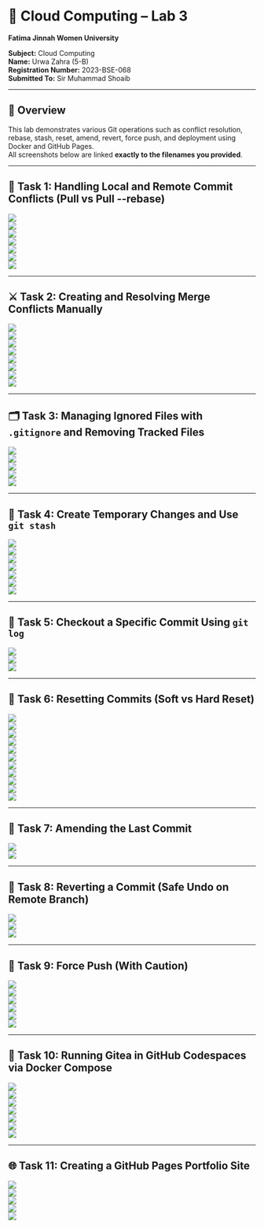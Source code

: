 # 🧠 Cloud Computing – Lab 3
**Fatima Jinnah Women University**

**Subject:** Cloud Computing  
**Name:** Urwa Zahra (5-B)  
**Registration Number:** 2023-BSE-068  
**Submitted To:** Sir Muhammad Shoaib  

---

## 📘 Overview
This lab demonstrates various Git operations such as conflict resolution, rebase, stash, reset, amend, revert, force push, and deployment using Docker and GitHub Pages.  
All screenshots below are linked **exactly to the filenames you provided**.

---

## 🧩 Task 1: Handling Local and Remote Commit Conflicts (Pull vs Pull --rebase)
![](remote_edit.png%20task1%281%29)  
![](local_commit.png%20task1%282%29)  
![](push_error.png%20task1%283%29)  
![](merge_commit.png%20task1%284%29)  
![](push_after_merge.png%20task1%285%29)  
![](rebase_pull.png%20task1%286i%29)  
![](push_after_rebase.png%20task1%286ii%29)

---

## ⚔️ Task 2: Creating and Resolving Merge Conflicts Manually
![](remote_conflict_edit.png%20task2%281%29)  
![](local_conflict_edit.png%20task2%282%29)  
![](local_conflict_commit.png%20task2%283%29)  
![](conflict_push_error.png%20task2%284%29)  
![](conflict_message.png%20task2%285%29)  
![](resolved_readme.png%20task2%286%29)  
![](rebase_continue.png%20task2%287%29)  
![](push_after_resolve.png%20task2%288%29)

---

## 🗂️ Task 3: Managing Ignored Files with `.gitignore` and Removing Tracked Files
![](push_textfiles.png%20task3%281%29)  
![](gitignore_push.png%20task3%282%29)  
![](repo_still_has_textfiles.png%20task3%283%29)  
![](rm_cached_push.png%20task3%284%29)  
![](repo_textfiles_removed.png%20task3%285%29)

---

## 💾 Task 4: Create Temporary Changes and Use `git stash`
![](modified_readme.png%20task4%281%29)  
![](checkout_error.png%20task4%282%29)  
![](stash_command.png%20task4%283%29)  
![](branch_switched.png%20task4%284%29)  
![](back_to_feature.png%20task4%285%29)  
![](status_clean.png%20task4%286%29)  
![](stash_pop.png%20task4%287%29)

---

## 🧭 Task 5: Checkout a Specific Commit Using `git log`
![](log_before_checkout.png%20task5%281%29)  
![](detached_head.png%20task5%282%29)  
![](back_to_main.png%20task5%283%29)

---

## 🔁 Task 6: Resetting Commits (Soft vs Hard Reset)
![](first_commit.png%20task6%281%29)  
![](second_commit.png%20task6%282%29)  
![](log_before_reset.png%20task6%283%29)  
![](file_before_reset.png%20task6%284%29)  
![](soft_reset.png%20task6%285%29)  
![](log_after_soft_reset.png%20task6%286%29)  
![](file_after_soft_reset.png%20task6%287%29)  
![](file_after_hard_reset.png%20task6%288%29)  
![](hard_reset.png%20task6%289%29)  
![](log_after_hard_reset.png%20task6%2810%29)  
![](file_after_hard_reset.png%20task6%2811%29)

---

## 📝 Task 7: Amending the Last Commit
![](first_amend_commit.png%20task7%281%29)  
![](amend_commit.png%20task7%282%29)

---

## 🧨 Task 8: Reverting a Commit (Safe Undo on Remote Branch)
![](commit_temp_file.png%20task8%281%29)  
![](revert_commit.png%20task8%282%29)  
![](revert_push.png%20task8%283%29)

---

## 🚀 Task 9: Force Push (With Caution)
![](new_branch.png%20task9%281%29)  
![](force_commit.png%20task9%282%29)  
![](push_force_branch.png%20task9%283%29)  
![](hard_reset_force.png%20task9%284%29)  
![](normal_push.png%20task9%285%29)  
![](force_push.png%20task9%286%29)

---

## 🐳 Task 10: Running Gitea in GitHub Codespaces via Docker Compose
![](forked_gitea.png%20task10%281%29)  
![](codespace_loading.png%20task10%282%29)  
![](docker_up.png%20task10%283%29)  
![](gitea_install_page.png%20task10%284%29)  
![](admin_setup.png%20task10%285%29)  
![](gitea_dashboard.png%20task10%286%29)  
![](gitea_new_repo.png%20task10%287%29)

---

## 🌐 Task 11: Creating a GitHub Pages Portfolio Site
![](github_pages_repo.png%20task11%281%29)  
![](local_static_site.png%20task11%282%29)  
![](push_static_site.png%20task11%283%29)  
![](github_pages_settings.png%20task11%284%29)  
![](live_site.png%20task11%285%29)


